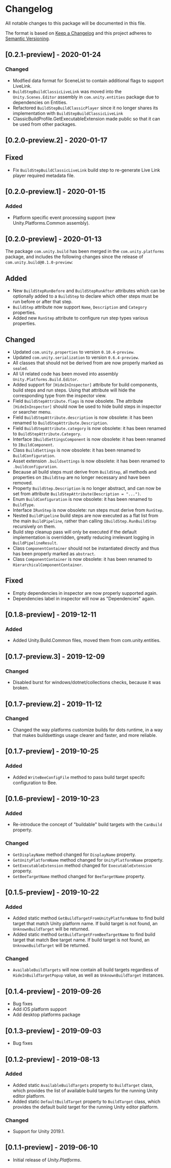 # Changelog
All notable changes to this package will be documented in this file.

The format is based on [Keep a Changelog](http://keepachangelog.com/en/1.0.0/)
and this project adheres to [Semantic Versioning](http://semver.org/spec/v2.0.0.html).

## [0.2.1-preview] - 2020-01-24

### Changed
- Modfied data format for SceneList to contain additional flags to support LiveLink.
- `BuildStepBuildClassicLiveLink` was moved into the `Unity.Scenes.Editor` assembly in `com.unity.entities` package due to dependencies on Entities.
- Refactored `BuildStepBuildClassicPlayer` since it no longer shares its implementation with `BuildStepBuildClassicLiveLink`
- ClassicBuildProfile.GetExecutableExtension made public so that it can be used from other packages.

## [0.2.0-preview.2] - 2020-01-17

## Fixed
- Fix `BuildStepBuildClassicLiveLink` build step to re-generate Live Link player required metadata file.

## [0.2.0-preview.1] - 2020-01-15

### Added
- Platform specific event processing support (new Unity.Platforms.Common assembly).

## [0.2.0-preview] - 2020-01-13

The package `com.unity.build` has been merged in the `com.unity.platforms` package, and includes the following changes since the release of `com.unity.build@0.1.0-preview`:

## Added
- New `BuildStepRunBefore` and `BuildStepRunAfter` attributes which can be optionally added to a `BuildStep` to declare which other steps must be run before or after that step.
- `BuildStep` attribute now support `Name`, `Description` and `Category` properties.
- Added new `RunStep` attribute to configure run step types various properties.

## Changed
- Updated `com.unity.properties` to version `0.10.4-preview`.
- Updated `com.unity.serialization` to version `0.6.4-preview`.
- All classes that should not be derived from are now properly marked as `sealed`.
- All UI related code has been moved into assembly `Unity.Platforms.Build.Editor`.
- Added support for `[HideInInspector]` attribute for build components, build steps and run steps. Using that attribute will hide the corresponding type from the inspector view.
- Field `BuildStepAttribute.flags` is now obsolete. The attribute `[HideInInspector]` should now be used to hide build steps in inspector or searcher menu.
- Field `BuildStepAttribute.description` is now obsolete: it has been renamed to `BuildStepAttribute.Description`.
- Field `BuildStepAttribute.category` is now obsolete: it has been renamed to `BuildStepAttribute.Category`.
- Interface `IBuildSettingsComponent` is now obsolete: it has been renamed to `IBuildComponent`.
- Class `BuildSettings` is now obsolete: it has been renamed to `BuildConfiguration`.
- Asset extension `.buildsettings` is now obsolete: it has been renamed to `.buildconfiguration`.
- Because all build steps must derive from `BuildStep`, all methods and properties on `IBuildStep` are no longer necessary and have been removed.
- Property `BuildStep.Description` is no longer abstract, and can now be set from attribute `BuildStepAttribute(Description = "...")`.
- Enum `BuildConfiguration` is now obsolete: it has been renamed to `BuildType`.
- Interface `IRunStep` is now obsolete: run steps must derive from `RunStep`.
- Nested `BuildPipeline` build steps are now executed as a flat list from the main `BuildPipeline`, rather than calling `IBuildStep.RunBuildStep` recursively on them.
- Build step cleanup pass will only be executed if the default implementation is overridden, greatly reducing irrelevant logging in `BuildPipelineResult`.
- Class `ComponentContainer` should not be instantiated directly and thus has been properly marked as `abstract`.
- Class `ComponentContainer` is now obsolete: it has been renamed to `HierarchicalComponentContainer`.

## Fixed
- Empty dependencies in inspector are now properly supported again.
- Dependencies label in inspector will now as "Dependencies" again.

## [0.1.8-preview] - 2019-12-11

### Added
- Added Unity.Build.Common files, moved them from com.unity.entities.

## [0.1.7-preview.3] - 2019-12-09

### Changed
- Disabled burst for windows/dotnet/collections checks, because it was broken.

## [0.1.7-preview.2] - 2019-11-12

### Changed
- Changed the way platforms customize builds for dots runtime, in a way that makes buildsettings usage clearer and faster, and more reliable.

## [0.1.7-preview] - 2019-10-25

### Added
- Added `WriteBeeConfigFile` method to pass build target specifc configuration to Bee.

## [0.1.6-preview] - 2019-10-23

### Added
- Re-introduce the concept of "buildable" build targets with the `CanBuild` property.

### Changed
- `GetDisplayName` method changed for `DisplayName` property.
- `GetUnityPlatformName` method changed for `UnityPlatformName` property.
- `GetExecutableExtension` method changed for `ExecutableExtension` property.
- `GetBeeTargetName` method changed for `BeeTargetName` property.

## [0.1.5-preview] - 2019-10-22

### Added
- Added static method `GetBuildTargetFromUnityPlatformName` to find build target that match Unity platform name. If build target is not found, an `UnknownBuildTarget` will be returned.
- Added static method `GetBuildTargetFromBeeTargetName` to find build target that match Bee target name. If build target is not found, an `UnknownBuildTarget` will be returned.

### Changed
- `AvailableBuildTargets` will now contain all build targets regardless of `HideInBuildTargetPopup` value, as well as `UnknownBuildTarget` instances.

## [0.1.4-preview] - 2019-09-26
- Bug fixes  
- Add iOS platform support
- Add desktop platforms package

## [0.1.3-preview] - 2019-09-03

- Bug fixes  

## [0.1.2-preview] - 2019-08-13

### Added
- Added static `AvailableBuildTargets` property to `BuildTarget` class, which provides the list of available build targets for the running Unity editor platform.
- Added static `DefaultBuildTarget` property to `BuildTarget` class, which provides the default build target for the running Unity editor platform.

### Changed
- Support for Unity 2019.1.

## [0.1.1-preview] - 2019-06-10

- Initial release of *Unity.Platforms*.
